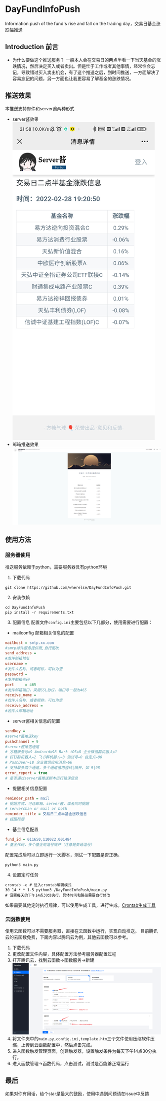 # DayFundInfoPush
Information push of the fund's rise and fall on the trading day，交易日基金涨跌幅推送
## Introduction 前言
- 为什么要做这个推送服务？
一般本人会在交易日的两点半看一下当天基金的涨跌情况，然后决定买入或者卖出。但是忙于工作或者其他事情，经常性会忘记，导致错过买入卖出机会，有了这个推送之后，到时间推送，一方面解决了容易忘记的问题，另一方面也让我更容易了解基金的涨跌情况。

## 推送效果
本推送支持邮件和server酱两种形式
- server酱效果
![server酱效果](./images/serverchan_effect.jpg)
- 邮箱推送效果
![邮箱效果](./images/mail_effect.png)

## 使用方法
### 服务器使用
推送服务依赖于python，需要服务器具有python环境
1. 下载代码
```git
git clone https://github.com/wherelse/DayFundInfoPush.git
```
2. 安装依赖
```shell
cd DayFundInfoPush
pip install -r requirements.txt
```
3. 配置信息
配置文件`config.ini`主要包括以下几部分，使用需要进行配置：
- mailconfig 邮箱相关信息的配置
```ini
mailhost = smtp.xx.com
#smtp邮件服务提供商,自行更改
send_address = 
#发件邮箱地址
username = 
#发件人名称，或者昵称，可以为空
password = 
#发件邮箱密码
port     = 465
#发件邮箱端口，采用SSL协议，端口号一般为465
receive_name = 
#收件人名称，或者昵称，可以为空
receive_address =
#收件人邮箱地址 
```
- server酱相关信息的配置
```ini
sendkey = 
#server酱推送key
pushchannel = 9
#server酱推送通道
# 方糖服务号=9 Android=98 Bark iOS=8 企业微信群机器人=1 
# 钉钉群机器人=2 飞书群机器人=3 测试号=0 自定义=88 
# PushDeer=18 企业微信应用消息=66
# 支持最多两个通道，多个通道值用竖线|隔开，如 9|98
error_report = true
# 是否通过server酱推送脚本运行错误信息
```

- 提醒相关信息配置
```ini
reminder_path = mail
# 提醒方式，可选邮箱，server酱，或者同时提醒
# serverchan or mail or both
reminder_title = 交易日二点半基金涨跌信息
# 提醒标题
```

- 基金信息配置
```ini
fund_id = 011650,110022,001484 
# 基金代码，多个基金用逗号隔开（注意是英语逗号）
```
配置完成后可以立即运行一次脚本，测试一下配置是否正确。
```shell
python3 main.py
```
4. 设置定时任务
```shell
crontab -e # 进入crontab编辑模式
30 14 * * 1-5 python3 /DayFundInfoPush/main.py 
# 设置每天的下午14点30分执行，具体时间和路径需要自行修改
```
如果需要其他定时执行规律，可以使用生成工具，进行生成。[Crontab生成工具](https://www.toolnb.com/tools/croncreate.html)

### 云函数使用
使用云函数可以不需要服务器，直接在云函数中运行，实现自动推送。
目前腾讯云的云函数免费，下面内容以腾讯云为例，其他云函数可以参考。
1. 下载代码
2. 更改配置文件内容，具体配置方法参考服务器配置过程
3. 打开腾讯云，找到云函数->函数服务->新建
![](./images/tencentconfig.png)
4. 将文件夹中的`main.py,config.ini,template.htm`三个文件使用压缩软件压缩，上传到云函数配置中，然后点击完成。
5. 进入函数触发管理页面，创建触发器，设置触发条件为每天下午14点30分执行。
6. 进入函数管理->函数代码，点击测试，测试是否能够正常运行

## 最后
如果对你有用话，给个star是最大的鼓励，使用中遇到问题请在issue中反馈
